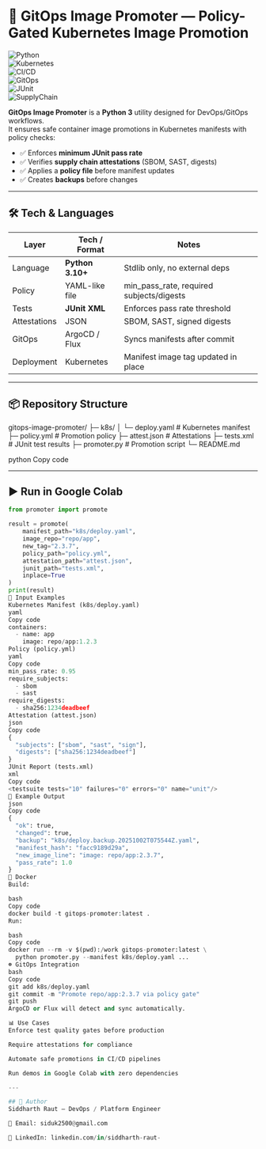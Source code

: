 # 🚀 GitOps Image Promoter — Policy-Gated Kubernetes Image Promotion

![Python](https://img.shields.io/badge/Python-3.10+-blue.svg?logo=python&logoColor=white)  
![Kubernetes](https://img.shields.io/badge/Kubernetes-Manifests-326CE5?logo=kubernetes)  
![CI/CD](https://img.shields.io/badge/CI/CD-Policy_Gated-2088FF?logo=githubactions)  
![GitOps](https://img.shields.io/badge/GitOps-ArgoCD/Flux-FF6F00?logo=git)  
![JUnit](https://img.shields.io/badge/Tests-JUnit_XML-25A162?logo=testcafe)  
![SupplyChain](https://img.shields.io/badge/SupplyChain-Attestations-4CAF50?logo=security)  

**GitOps Image Promoter** is a **Python 3** utility designed for DevOps/GitOps workflows.  
It ensures safe container image promotions in Kubernetes manifests with policy checks:

- ✅ Enforces **minimum JUnit pass rate**  
- ✅ Verifies **supply chain attestations** (SBOM, SAST, digests)  
- ✅ Applies a **policy file** before manifest updates  
- ✅ Creates **backups** before changes  

---

## 🛠 Tech & Languages

| Layer        | Tech / Format   | Notes                                    |
|--------------|-----------------|------------------------------------------|
| Language     | **Python 3.10+**| Stdlib only, no external deps            |
| Policy       | YAML-like file  | min_pass_rate, required subjects/digests |
| Tests        | **JUnit XML**   | Enforces pass rate threshold             |
| Attestations | JSON            | SBOM, SAST, signed digests               |
| GitOps       | ArgoCD / Flux   | Syncs manifests after commit             |
| Deployment   | Kubernetes      | Manifest image tag updated in place      |

---

## 📦 Repository Structure

gitops-image-promoter/
├─ k8s/
│ └─ deploy.yaml # Kubernetes manifest
├─ policy.yml # Promotion policy
├─ attest.json # Attestations
├─ tests.xml # JUnit test results
├─ promoter.py # Promotion script
└─ README.md

python
Copy code

---

## ▶️ Run in Google Colab

```python
from promoter import promote

result = promote(
    manifest_path="k8s/deploy.yaml",
    image_repo="repo/app",
    new_tag="2.3.7",
    policy_path="policy.yml",
    attestation_path="attest.json",
    junit_path="tests.xml",
    inplace=True
)
print(result)
📄 Input Examples
Kubernetes Manifest (k8s/deploy.yaml)
yaml
Copy code
containers:
  - name: app
    image: repo/app:1.2.3
Policy (policy.yml)
yaml
Copy code
min_pass_rate: 0.95
require_subjects:
  - sbom
  - sast
require_digests:
  - sha256:1234deadbeef
Attestation (attest.json)
json
Copy code
{
  "subjects": ["sbom", "sast", "sign"],
  "digests": ["sha256:1234deadbeef"]
}
JUnit Report (tests.xml)
xml
Copy code
<testsuite tests="10" failures="0" errors="0" name="unit"/>
🧪 Example Output
json
Copy code
{
  "ok": true,
  "changed": true,
  "backup": "k8s/deploy.backup.20251002T075544Z.yaml",
  "manifest_hash": "facc9189d29a",
  "new_image_line": "image: repo/app:2.3.7",
  "pass_rate": 1.0
}
🐳 Docker
Build:

bash
Copy code
docker build -t gitops-promoter:latest .
Run:

bash
Copy code
docker run --rm -v $(pwd):/work gitops-promoter:latest \
  python promoter.py --manifest k8s/deploy.yaml ...
☸️ GitOps Integration
bash
Copy code
git add k8s/deploy.yaml
git commit -m "Promote repo/app:2.3.7 via policy gate"
git push
ArgoCD or Flux will detect and sync automatically.

📊 Use Cases
Enforce test quality gates before production

Require attestations for compliance

Automate safe promotions in CI/CD pipelines

Run demos in Google Colab with zero dependencies

---

## 👤 Author
Siddharth Raut — DevOps / Platform Engineer

📧 Email: siduk2500@gmail.com

💼 LinkedIn: linkedin.com/in/siddharth-raut-

